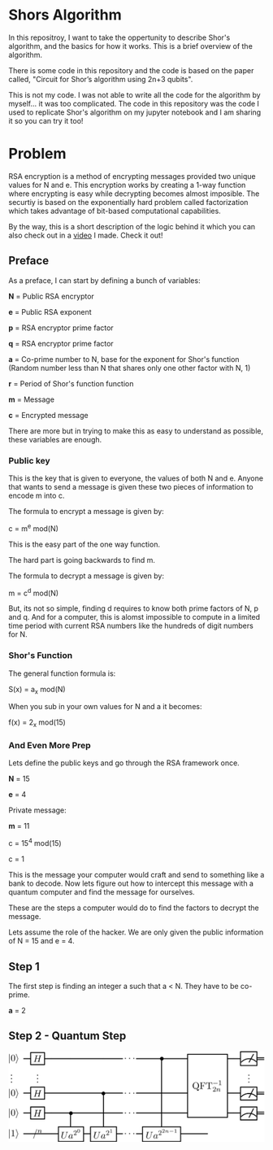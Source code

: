 # Shors Algorithm
In this repositroy, I want to take the oppertunity to describe Shor's algorithm, and the basics for how it works. This is a brief overview of the algorithm. 

There is some code in this repository and the code is based on the paper called, "Circuit for Shor’s algorithm using 2n+3 qubits".

This is not my code. I was not able to write all the code for the algorithm by myself... it was too complicated. The code in this repository was the code I used to replicate Shor's algorithm on my jupyter notebook and I am sharing it so you can try it too!

# Problem
RSA encryption is a method of encrypting messages provided two unique values for N and e. This encryption works by creating a 1-way function where encrypting is easy while decrypting becomes almost imposible. The securtiy is based on the exponentially hard problem called factorization which takes advantage of bit-based computational capabilities.

By the way, this is a short description of the logic behind it which you can also check out in a [video](https://www.youtube.com/watch?v=zqS4w4SiJT0) I made. Check it out!

## Preface
As a preface, I can start by defining a bunch of variables:

**N** = Public RSA encryptor

**e** = Public RSA exponent

**p** = RSA encryptor prime factor

**q** = RSA encryptor prime factor

**a** = Co-prime number to N, base for the exponent for Shor's function (Random number less than N that shares only one other factor with N, 1)

**r** = Period of Shor's function function

**m** = Message

**c** = Encrypted message

There are more but in trying to make this as easy to understand as possible, these variables are enough.

### Public key
This is the key that is given to everyone, the values of both N and e. Anyone that wants to send a message is given these two pieces of information to encode m into c.

The formula to encrypt a message is given by:

c = m<sup>e</sup> mod(N)

This is the easy part of the one way function.

The hard part is going backwards to find m. 

The formula to decrypt a message is given by:

m = c<sup>d</sup> mod(N)

But, its not so simple, finding d requires to know both prime factors of N, p and q. And for a computer, this is alomst impossible to compute in a limited time period with current RSA numbers like the hundreds of digit numbers for N.

### Shor's Function
The general function formula is:

S(x) = a<sub>x</sub> mod(N)

When you sub in your own values for N and a it becomes:

f(x) = 2<sub>x</sub> mod(15)

### And Even More Prep

Lets define the public keys and go through the RSA framework once.

**N** = 15

**e** = 4

Private message: 

**m** = 11

c = 15<sup>4</sup> mod(15)

c = 1

This is the message your computer would craft and send to something like a bank to decode. Now lets figure out how to intercept this message with a quantum computer and find the message for ourselves.

These are the steps a computer would do to find the factors to decrypt the message.

Lets assume the role of the hacker. We are only given the public information of N = 15 and e = 4.

## Step 1
The first step is finding an integer a such that a < N. They have to be co-prime.

**a** = 2

## Step 2 - Quantum Step
![alt text](images/Shor's-Circuit.jpg)
















